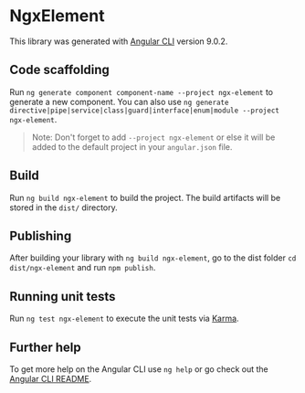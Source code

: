 # NgxElement

This library was generated with [Angular CLI](https://github.com/angular/angular-cli) version 9.0.2.

## Code scaffolding

Run `ng generate component component-name --project ngx-element` to generate a new component. You can also use `ng generate directive|pipe|service|class|guard|interface|enum|module --project ngx-element`.
> Note: Don't forget to add `--project ngx-element` or else it will be added to the default project in your `angular.json` file. 

## Build

Run `ng build ngx-element` to build the project. The build artifacts will be stored in the `dist/` directory.

## Publishing

After building your library with `ng build ngx-element`, go to the dist folder `cd dist/ngx-element` and run `npm publish`.

## Running unit tests

Run `ng test ngx-element` to execute the unit tests via [Karma](https://karma-runner.github.io).

## Further help

To get more help on the Angular CLI use `ng help` or go check out the [Angular CLI README](https://github.com/angular/angular-cli/blob/master/README.md).
